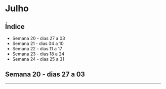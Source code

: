 # Julho

## Índice
* Semana 20 - dias 27 a 03
* Semana 21 - dias 04 a 10
* Semana 22 - dias 11 a 17
* Semana 23 - dias 18 a 24
* Semana 24 - dias 25 a 31


## Semana 20 - dias 27 a 03
---



